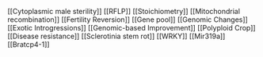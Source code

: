 [[Cytoplasmic male sterility]]
[[RFLP]]
[[Stoichiometry]]
[[Mitochondrial recombination]]
[[Fertility Reversion]]
[[Gene pool]]
[[Genomic Changes]]
[[Exotic Introgressions]]
[[Genomic-based Improvement]]
[[Polyploid Crop]]
[[Disease resistance]]
[[Sclerotinia stem rot]]
[[WRKY]]
[[Mir319a]]
[[Bratcp4-1]]
